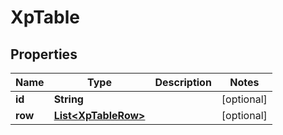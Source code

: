 

# XpTable


## Properties

| Name | Type | Description | Notes |
|------------ | ------------- | ------------- | -------------|
|**id** | **String** |  |  [optional] |
|**row** | [**List&lt;XpTableRow&gt;**](XpTableRow.md) |  |  [optional] |



